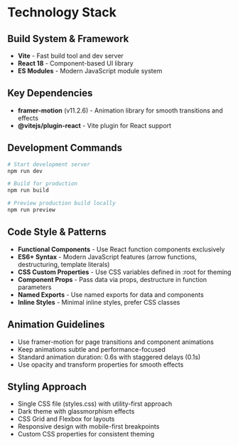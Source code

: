 # Technology Stack

## Build System & Framework
- **Vite** - Fast build tool and dev server
- **React 18** - Component-based UI library
- **ES Modules** - Modern JavaScript module system

## Key Dependencies
- **framer-motion** (v11.2.6) - Animation library for smooth transitions and effects
- **@vitejs/plugin-react** - Vite plugin for React support

## Development Commands
```bash
# Start development server
npm run dev

# Build for production
npm run build

# Preview production build locally
npm run preview
```

## Code Style & Patterns
- **Functional Components** - Use React function components exclusively
- **ES6+ Syntax** - Modern JavaScript features (arrow functions, destructuring, template literals)
- **CSS Custom Properties** - Use CSS variables defined in :root for theming
- **Component Props** - Pass data via props, destructure in function parameters
- **Named Exports** - Use named exports for data and components
- **Inline Styles** - Minimal inline styles, prefer CSS classes

## Animation Guidelines
- Use framer-motion for page transitions and component animations
- Keep animations subtle and performance-focused
- Standard animation duration: 0.6s with staggered delays (0.1s)
- Use opacity and transform properties for smooth effects

## Styling Approach
- Single CSS file (styles.css) with utility-first approach
- Dark theme with glassmorphism effects
- CSS Grid and Flexbox for layouts
- Responsive design with mobile-first breakpoints
- Custom CSS properties for consistent theming